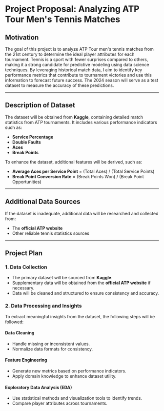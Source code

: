 # Project Proposal: Analyzing ATP Tour Men's Tennis Matches

## Motivation
The goal of this project is to analyze ATP Tour men's tennis matches from the 21st century to determine the ideal player attributes for each tournament. Tennis is a sport with fewer surprises compared to others, making it a strong candidate for predictive modeling using data science techniques. By leveraging historical match data, I aim to identify key performance metrics that contribute to tournament victories and use this information to forecast future success. The 2024 season will serve as a test dataset to measure the accuracy of these predictions.

---

## Description of Dataset
The dataset will be obtained from **Kaggle**, containing detailed match statistics from ATP tournaments. It includes various performance indicators such as:

- **Service Percentage**
- **Double Faults**
- **Aces**
- **Break Points**

To enhance the dataset, additional features will be derived, such as:

- **Average Aces per Service Point** = (Total Aces) / (Total Service Points)
- **Break Point Conversion Rate** = (Break Points Won) / (Break Point Opportunities)

---

## Additional Data Sources
If the dataset is inadequate, additional data will be researched and collected from:

- The **official ATP website**
- Other reliable tennis statistics sources

---

## Project Plan

### 1. Data Collection
- The primary dataset will be sourced from **Kaggle**.
- Supplementary data will be obtained from the **official ATP website** if necessary.
- Data will be cleaned and structured to ensure consistency and accuracy.

### 2. Data Processing and Insights
To extract meaningful insights from the dataset, the following steps will be followed:

#### **Data Cleaning**
- Handle missing or inconsistent values.
- Normalize data formats for consistency.

#### **Feature Engineering**
- Generate new metrics based on performance indicators.
- Apply domain knowledge to enhance dataset utility.

#### **Exploratory Data Analysis (EDA)**
- Use statistical methods and visualization tools to identify trends.
- Compare player attributes across tournaments.

